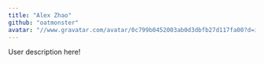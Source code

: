 ```yaml
---
title: "Alex Zhao"
github: "oatmonster"
avatar: "//www.gravatar.com/avatar/0c799b0452003ab0d3dbfb27d117fa00?d=identicon"
---
```


User description here!
